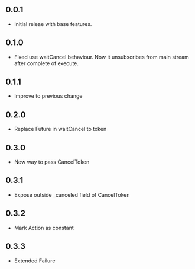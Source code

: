 ## 0.0.1

- Initial releae with base features.

## 0.1.0

- Fixed use waitCancel behaviour. Now it unsubscribes from main stream after complete of execute.

## 0.1.1

- Improve to previous change

## 0.2.0

- Replace Future in waitCancel to token

## 0.3.0

- New way to pass CancelToken

## 0.3.1

- Expose outside _canceled field of CancelToken

## 0.3.2

- Mark Action as constant

## 0.3.3

- Extended Failure